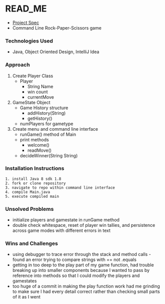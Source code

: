 # READ_ME

- [Project Spec](https://git.generalassemb.ly/SECA/project-I/tree/master)
- Command Line Rock-Paper-Scissors game

### Technologies Used
- Java, Object Oriented Design, IntelliJ Idea

### Approach
1. Create Player Class
    - Player
      - String Name
      - win count
      - currentMove
2. GameState Object 
    - Game History structure
      - addHistory(String)
      - getHistory()
    - numPlayers for gametype
3. Create menu and command line interface
    - runGame() method of Main
    - print methods
      - welcome()
      - readMove()
    - decideWinner(String String)


### Installation Instructions
    1. install Java 8 sdk 1.8
    2. fork or clone repository
    3. navigate to repo within command line interface
    4. compile Main.java
    5. execute compiled main

### Unsolved Problems
- initialize players and gamestate in runGame method
- double check whitespace, reset of player win tallies, and persistence across game modes with different errors in text

### Wins and Challenges
-   using debugger to trace error through the stack and method calls
        - found an error trying to compare strings with == not .equals
-   getting in too deep to the play part of my game function, had trouble breaking up into smaller components because I wanted to pass by reference into methods so that I could modify the players and gamestates
-   too huge of a commit in making the play function work had me grinding to make sure I had every detail correct rather than checking small parts of it as I went
